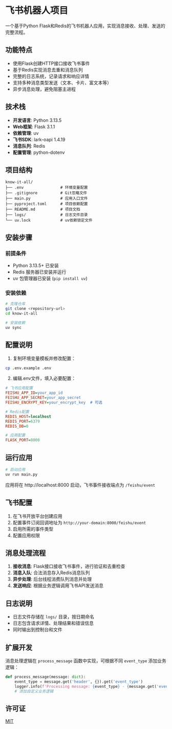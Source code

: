 # 飞书机器人项目

一个基于Python Flask和Redis的飞书机器人应用，实现消息接收、处理、发送的完整流程。

## 功能特点
- 使用Flask创建HTTP接口接收飞书事件
- 基于Redis实现消息去重和消息队列
- 完整的日志系统，记录请求和响应详情
- 支持多种消息类型发送（文本、卡片、富文本等）
- 异步消息处理，避免阻塞主进程

## 技术栈
- **开发语言**: Python 3.13.5
- **Web框架**: Flask 3.1.1
- **依赖管理**: uv
- **飞书SDK**: lark-oapi 1.4.19
- **消息队列**: Redis
- **配置管理**: python-dotenv

## 项目结构
```
know-it-all/
├── .env                # 环境变量配置
├── .gitignore          # Git忽略文件
├── main.py             # 应用入口文件
├── pyproject.toml      # 项目依赖配置
├── README.md           # 项目文档
├── logs/               # 日志文件目录
└── uv.lock             # uv依赖锁定文件
```

## 安装步骤

### 前提条件
- Python 3.13.5+ 已安装
- Redis 服务器已安装并运行
- uv 包管理器已安装 (`pip install uv`)

### 安装依赖
```bash
# 克隆仓库
git clone <repository-url>
cd know-it-all

# 安装依赖
uv sync
```

## 配置说明

1. 复制环境变量模板并修改配置：
```bash
cp .env.example .env
```

2. 编辑.env文件，填入必要配置：
```ini
# 飞书应用配置
FEISHU_APP_ID=your_app_id
FEISHU_APP_SECRET=your_app_secret
FEISHU_ENCRYPT_KEY=your_encrypt_key  # 可选

# Redis配置
REDIS_HOST=localhost
REDIS_PORT=6379
REDIS_DB=0

# 应用配置
FLASK_PORT=8000
```

## 运行应用
```bash
# 启动应用
uv run main.py
```

应用将在 http://localhost:8000 启动，飞书事件接收端点为 `/feishu/event`

## 飞书配置
1. 在飞书开放平台创建应用
2. 配置事件订阅回调地址为 `http://your-domain:8000/feishu/event`
3. 启用所需的事件类型
4. 配置应用权限

## 消息处理流程
1. **接收消息**: Flask接口接收飞书事件，进行验证和去重检查
2. **消息入队**: 合法消息存入Redis消息队列
3. **异步处理**: 后台线程消费队列消息并处理
4. **发送响应**: 根据业务逻辑调用飞书API发送消息

## 日志说明
- 日志文件存储在 `logs/` 目录，按日期命名
- 日志包含请求详情、处理结果和错误信息
- 同时输出到控制台和文件

## 扩展开发
消息处理逻辑在 `process_message` 函数中实现，可根据不同 `event_type` 添加业务逻辑：
```python
def process_message(message: dict):
    event_type = message.get('header', {}).get('event_type')
    logger.info(f'Processing message: {event_type} - {message.get('event_id')}')
    # 添加自定义业务逻辑
```

## 许可证
[MIT](LICENSE)